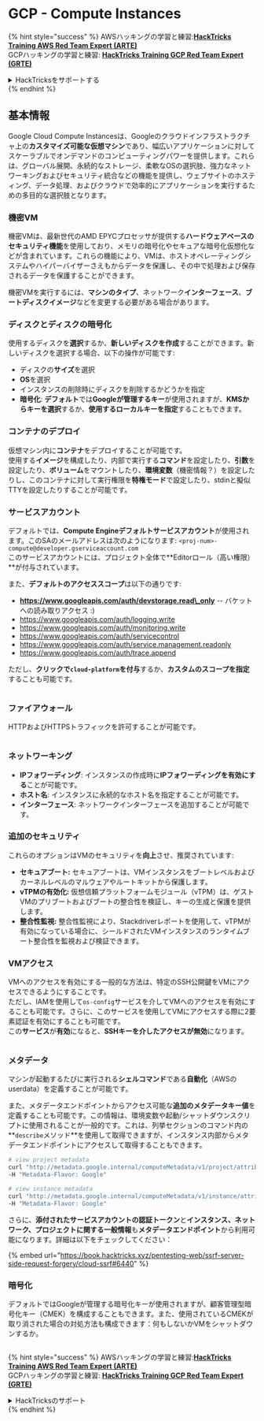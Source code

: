 # GCP - Compute Instances

{% hint style="success" %}
AWSハッキングの学習と練習:<img src="/.gitbook/assets/image.png" alt="" data-size="line">[**HackTricks Training AWS Red Team Expert (ARTE)**](https://training.hacktricks.xyz/courses/arte)<img src="/.gitbook/assets/image.png" alt="" data-size="line">\
GCPハッキングの学習と練習: <img src="/.gitbook/assets/image (2).png" alt="" data-size="line">[**HackTricks Training GCP Red Team Expert (GRTE)**<img src="/.gitbook/assets/image (2).png" alt="" data-size="line">](https://training.hacktricks.xyz/courses/grte)

<details>

<summary>HackTricksをサポートする</summary>

* [**サブスクリプションプラン**](https://github.com/sponsors/carlospolop)をチェック！
* 💬 [**Discordグループ**](https://discord.gg/hRep4RUj7f)に参加するか、[**telegramグループ**](https://t.me/peass)に参加するか、**Twitter** 🐦 [**@hacktricks\_live**](https://twitter.com/hacktricks\_live)**をフォロー**してください。
* **HackTricks**と**HackTricks Cloud**のGitHubリポジトリにPRを提出して、ハッキングトリックを共有してください。

</details>
{% endhint %}

## 基本情報

Google Cloud Compute Instancesは、Googleのクラウドインフラストラクチャ上の**カスタマイズ可能な仮想マシン**であり、幅広いアプリケーションに対してスケーラブルでオンデマンドのコンピューティングパワーを提供します。これらは、グローバル展開、永続的なストレージ、柔軟なOSの選択肢、強力なネットワーキングおよびセキュリティ統合などの機能を提供し、ウェブサイトのホスティング、データ処理、およびクラウドで効率的にアプリケーションを実行するための多目的な選択肢となります。

### 機密VM

機密VMは、最新世代のAMD EPYCプロセッサが提供する**ハードウェアベースのセキュリティ機能**を使用しており、メモリの暗号化やセキュアな暗号化仮想化などが含まれています。これらの機能により、VMは、ホストオペレーティングシステムやハイパーバイザーさえもからデータを保護し、その中で処理および保存されるデータを保護することができます。

機密VMを実行するには、**マシンのタイプ**、ネットワーク**インターフェース**、**ブートディスクイメージ**などを変更する必要がある場合があります。

### ディスクとディスクの暗号化

使用するディスクを**選択**するか、**新しいディスクを作成**することができます。新しいディスクを選択する場合、以下の操作が可能です:

* ディスクの**サイズ**を選択
* **OS**を選択
* インスタンスの削除時にディスクを削除するかどうかを指定
* **暗号化**: **デフォルト**では**Googleが管理するキー**が使用されますが、**KMSからキーを選択**するか、**使用するローカルキーを指定**することもできます。

### コンテナのデプロイ

仮想マシン内に**コンテナ**をデプロイすることが可能です。\
使用する**イメージ**を構成したり、内部で実行する**コマンド**を設定したり、**引数**を設定したり、**ボリューム**をマウントしたり、**環境変数**（機密情報？）を設定したりし、このコンテナに対して実行権限を**特権モード**で設定したり、stdinと擬似TTYを設定したりすることが可能です。

### サービスアカウント

デフォルトでは、**Compute Engineデフォルトサービスアカウント**が使用されます。このSAのメールアドレスは次のようになります: `<proj-num>-compute@developer.gserviceaccount.com`\
このサービスアカウントには、プロジェクト全体で**Editorロール（高い権限）**が付与されています。

また、**デフォルトのアクセススコープ**は以下の通りです:

* **https://www.googleapis.com/auth/devstorage.read\_only** -- バケットへの読み取りアクセス :)
* https://www.googleapis.com/auth/logging.write
* https://www.googleapis.com/auth/monitoring.write
* https://www.googleapis.com/auth/servicecontrol
* https://www.googleapis.com/auth/service.management.readonly
* https://www.googleapis.com/auth/trace.append

ただし、**クリックで`cloud-platform`を付与**するか、**カスタムのスコープを指定**することも可能です。

<figure><img src="../../../../.gitbook/assets/image (138).png" alt=""><figcaption></figcaption></figure>

### ファイアウォール

HTTPおよびHTTPSトラフィックを許可することが可能です。

<figure><img src="../../../../.gitbook/assets/image (137).png" alt=""><figcaption></figcaption></figure>

### ネットワーキング

* **IPフォワーディング**: インスタンスの作成時に**IPフォワーディングを有効にする**ことが可能です。
* **ホスト名**: インスタンスに永続的なホスト名を指定することが可能です。
* **インターフェース**: ネットワークインターフェースを追加することが可能です。

### 追加のセキュリティ

これらのオプションはVMのセキュリティを**向上**させ、推奨されています:

* **セキュアブート:** セキュアブートは、VMインスタンスをブートレベルおよびカーネルレベルのマルウェアやルートキットから保護します。
* **vTPMの有効化:** 仮想信頼プラットフォームモジュール（vTPM）は、ゲストVMのプリブートおよびブートの整合性を検証し、キーの生成と保護を提供します。
* **整合性監視:** 整合性監視により、Stackdriverレポートを使用して、vTPMが有効になっている場合に、シールドされたVMインスタンスのランタイムブート整合性を監視および検証できます。

### VMアクセス

VMへのアクセスを有効にする一般的な方法は、特定のSSH公開鍵をVMにアクセスできるようにすることです。\
ただし、IAMを使用して`os-config`サービスを介してVMへのアクセスを有効にすることも可能です。さらに、このサービスを使用してVMにアクセスする際に2要素認証を有効にすることも可能です。\
この**サービス**が**有効**になると、**SSHキーを介したアクセスが無効**になります。

<figure><img src="../../../../.gitbook/assets/image (139).png" alt=""><figcaption></figcaption></figure>

### メタデータ

マシンが起動するたびに実行される**シェルコマンド**である**自動化**（AWSのuserdata）を定義することが可能です。

また、メタデータエンドポイントからアクセス可能な**追加のメタデータキー値**を定義することも可能です。この情報は、環境変数や起動/シャットダウンスクリプトに使用されることが一般的です。これは、列挙セクションのコマンド内の**`describe`メソッド**を使用して取得できますが、インスタンス内部からメタデータエンドポイントにアクセスして取得することもできます。
```bash
# view project metadata
curl "http://metadata.google.internal/computeMetadata/v1/project/attributes/?recursive=true&alt=text" \
-H "Metadata-Flavor: Google"

# view instance metadata
curl "http://metadata.google.internal/computeMetadata/v1/instance/attributes/?recursive=true&alt=text" \
-H "Metadata-Flavor: Google"
```
さらに、**添付されたサービスアカウントの認証トークン**と**インスタンス、ネットワーク、プロジェクトに関する一般情報**も**メタデータエンドポイント**から利用可能になります。詳細は以下をチェックしてください：

{% embed url="https://book.hacktricks.xyz/pentesting-web/ssrf-server-side-request-forgery/cloud-ssrf#6440" %}

### 暗号化

デフォルトではGoogleが管理する暗号化キーが使用されますが、顧客管理型暗号化キー（CMEK）を構成することもできます。また、使用されているCMEKが取り消された場合の対処方法も構成できます：何もしないかVMをシャットダウンするか。

<figure><img src="../../../../.gitbook/assets/image (140).png" alt=""><figcaption></figcaption></figure>

{% hint style="success" %}
AWSハッキングの学習と練習:<img src="/.gitbook/assets/image.png" alt="" data-size="line">[**HackTricks Training AWS Red Team Expert (ARTE)**](https://training.hacktricks.xyz/courses/arte)<img src="/.gitbook/assets/image.png" alt="" data-size="line">\
GCPハッキングの学習と練習: <img src="/.gitbook/assets/image (2).png" alt="" data-size="line">[**HackTricks Training GCP Red Team Expert (GRTE)**<img src="/.gitbook/assets/image (2).png" alt="" data-size="line">](https://training.hacktricks.xyz/courses/grte)

<details>

<summary>HackTricksのサポート</summary>

* [**購読プラン**](https://github.com/sponsors/carlospolop)をチェック！
* 💬 [**Discordグループ**](https://discord.gg/hRep4RUj7f)または[**telegramグループ**](https://t.me/peass)に**参加**するか、**Twitter** 🐦 [**@hacktricks\_live**](https://twitter.com/hacktricks\_live)**をフォロー**してください。
* ハッキングトリックを共有するために、[**HackTricks**](https://github.com/carlospolop/hacktricks)と[**HackTricks Cloud**](https://github.com/carlospolop/hacktricks-cloud)のGitHubリポジトリにPRを提出してください。

</details>
{% endhint %}
